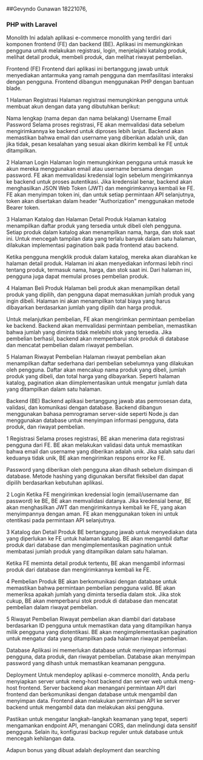 ##Gevyndo Gunawan 18221076,
### PHP with Laravel

Monolith
Ini adalah aplikasi e-commerce monolith yang terdiri dari komponen frontend (FE) dan backend (BE). Aplikasi ini memungkinkan pengguna untuk melakukan registrasi, login, menjelajahi katalog produk, melihat detail produk, membeli produk, dan melihat riwayat pembelian.

Frontend (FE)
Frontend dari aplikasi ini bertanggung jawab untuk menyediakan antarmuka yang ramah pengguna dan memfasilitasi interaksi dengan pengguna. Frontend dibangun menggunakan PHP dengan bantuan blade.

1 Halaman Registrasi
Halaman registrasi memungkinkan pengguna untuk membuat akun dengan data yang dibutuhkan berikut:

Nama lengkap (nama depan dan nama belakang)
Username
Email
Password
Selama proses registrasi, FE akan memvalidasi data sebelum mengirimkannya ke backend untuk diproses lebih lanjut. Backend akan memastikan bahwa email dan username yang diberikan adalah unik, dan jika tidak, pesan kesalahan yang sesuai akan dikirim kembali ke FE untuk ditampilkan.

2 Halaman Login
Halaman login memungkinkan pengguna untuk masuk ke akun mereka menggunakan email atau username bersama dengan password. FE akan memvalidasi kredensial login sebelum mengirimkannya ke backend untuk proses autentikasi. Jika kredensial benar, backend akan menghasilkan JSON Web Token (JWT) dan mengirimkannya kembali ke FE. FE akan menyimpan token ini, dan untuk setiap permintaan API selanjutnya, token akan disertakan dalam header "Authorization" menggunakan metode Bearer token.

3 Halaman Katalog dan Halaman Detail Produk
Halaman katalog menampilkan daftar produk yang tersedia untuk dibeli oleh pengguna. Setiap produk dalam katalog akan menampilkan nama, harga, dan stok saat ini. Untuk mencegah tampilan data yang terlalu banyak dalam satu halaman, dilakukan implementasi pagination baik pada frontend atau backend.

Ketika pengguna mengklik produk dalam katalog, mereka akan diarahkan ke halaman detail produk. Halaman ini akan menyediakan informasi lebih rinci tentang produk, termasuk nama, harga, dan stok saat ini. Dari halaman ini, pengguna juga dapat memulai proses pembelian produk.

4 Halaman Beli Produk
Halaman beli produk akan menampilkan detail produk yang dipilih, dan pengguna dapat memasukkan jumlah produk yang ingin dibeli. Halaman ini akan menampilkan total biaya yang harus dibayarkan berdasarkan jumlah yang dipilih dan harga produk.

Untuk melanjutkan pembelian, FE akan mengirimkan permintaan pembelian ke backend. Backend akan memvalidasi permintaan pembelian, memastikan bahwa jumlah yang diminta tidak melebihi stok yang tersedia. Jika pembelian berhasil, backend akan memperbarui stok produk di database dan mencatat pembelian dalam riwayat pembelian.

5 Halaman Riwayat Pembelian
Halaman riwayat pembelian akan menampilkan daftar sederhana dari pembelian sebelumnya yang dilakukan oleh pengguna. Daftar akan mencakup nama produk yang dibeli, jumlah produk yang dibeli, dan total harga yang dibayarkan. Seperti halaman katalog, pagination akan diimplementasikan untuk mengatur jumlah data yang ditampilkan dalam satu halaman.

Backend (BE)
Backend aplikasi bertanggung jawab atas pemrosesan data, validasi, dan komunikasi dengan database. Backend dibangun menggunakan bahasa pemrograman server-side seperti Node.js dan menggunakan database untuk menyimpan informasi pengguna, data produk, dan riwayat pembelian.

1 Registrasi
Selama proses registrasi, BE akan menerima data registrasi pengguna dari FE. BE akan melakukan validasi data untuk memastikan bahwa email dan username yang diberikan adalah unik. Jika salah satu dari keduanya tidak unik, BE akan mengirimkan respons error ke FE.

Password yang diberikan oleh pengguna akan dihash sebelum disimpan di database. Metode hashing yang digunakan bersifat fleksibel dan dapat dipilih berdasarkan kebutuhan aplikasi.

2 Login
Ketika FE mengirimkan kredensial login (email/username dan password) ke BE, BE akan memvalidasi datanya. Jika kredensial benar, BE akan menghasilkan JWT dan mengirimkannya kembali ke FE, yang akan menyimpannya dengan aman. FE akan menggunakan token ini untuk otentikasi pada permintaan API selanjutnya.

3 Katalog dan Detail Produk
BE bertanggung jawab untuk menyediakan data yang diperlukan ke FE untuk halaman katalog. BE akan mengambil daftar produk dari database dan mengimplementasikan pagination untuk membatasi jumlah produk yang ditampilkan dalam satu halaman.

Ketika FE meminta detail produk tertentu, BE akan mengambil informasi produk dari database dan mengirimkannya kembali ke FE.

4 Pembelian Produk
BE akan berkomunikasi dengan database untuk memastikan bahwa permintaan pembelian pengguna valid. BE akan memeriksa apakah jumlah yang diminta tersedia dalam stok. Jika stok cukup, BE akan memperbarui stok produk di database dan mencatat pembelian dalam riwayat pembelian.

5 Riwayat Pembelian
Riwayat pembelian akan diambil dari database berdasarkan ID pengguna untuk memastikan data yang ditampilkan hanya milik pengguna yang diotentikasi. BE akan mengimplementasikan pagination untuk mengatur data yang ditampilkan pada halaman riwayat pembelian.

Database
Aplikasi ini memerlukan database untuk menyimpan informasi pengguna, data produk, dan riwayat pembelian. Database akan menyimpan password yang dihash untuk memastikan keamanan pengguna.

Deployment
Untuk mendeploy aplikasi e-commerce monolith, Anda perlu menyiapkan server untuk meng-host backend dan server web untuk meng-host frontend. Server backend akan menangani permintaan API dari frontend dan berkomunikasi dengan database untuk mengambil dan menyimpan data. Frontend akan melakukan permintaan API ke server backend untuk mengambil data dan melakukan aksi pengguna.

Pastikan untuk mengatur langkah-langkah keamanan yang tepat, seperti mengamankan endpoint API, menangani CORS, dan melindungi data sensitif pengguna. Selain itu, konfigurasi backup reguler untuk database untuk mencegah kehilangan data.

Adapun bonus yang dibuat adalah deployment dan searching
